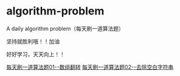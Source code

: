 # algorithm-problem

A daily algorithm problem（每天刷一道算法题）

坚持就胜利哦！！加油

好好学习，天天向上！！

[每天刷一道算法题01--数组翻转](https://github.com/naihe138/algorithm-problem/blob/master/20181218.md)
[每天刷一道算法题02--去除空白字符串](https://github.com/naihe138/algorithm-problem/blob/master/20181218.md)